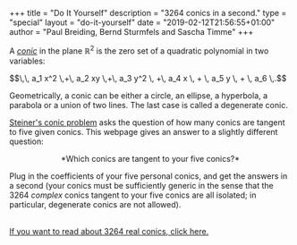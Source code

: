 +++
title = "Do It Yourself"
description = "3264 conics in a second."
type = "special"
layout = "do-it-yourself"
date = "2019-02-12T21:56:55+01:00"
author = "Paul Breiding, Bernd Sturmfels and Sascha Timme"
+++


A [*conic*](https://en.wikipedia.org/wiki/Conic) in the plane $\mathbb{R}^2$ is the zero set of a
quadratic polynomial in two variables:

<p class="general-conic">
    $$\,\, a_1 x^2 \,+\, a_2 xy \,+\, a_3 y^2 \, +\, a_4 x \, + \, a_5 y \, + \, a_6 \,.$$
</p>

Geometrically, a conic can be either a circle, an ellipse, a hyperbola, a parabola or a union of two lines.
The last case is called a degenerate conic.


[Steiner's conic problem](https://en.wikipedia.org/wiki/Steiner%27s_conic_problem) asks the question of how many conics are tangent to five given conics. This webpage gives an answer to a slightly different question:
<p style="width: 100%; text-align: center;">
*Which conics are tangent to your five conics?*
</p>

Plug in the coefficients of your five personal conics, and get the answers in a second (your conics must be sufficiently generic in the sense that the 3264 *complex* conics tangent to your five conics are all isolated; in particular, degenerate conics are not allowed).

<div id="do-it-yourself-container"></div>

<br>
<div id="action-buttons">
  <a class="button primary big" href="https://www.juliahomotopycontinuation.org/3264/" onclick="_gaq.push(['_trackEvent', 'kube', 'download']);">If you want to read about 3264 real conics, click here.</a>
</div>
